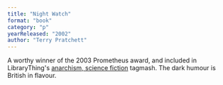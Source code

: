 ```yaml
---
title: "Night Watch"
format: "book"
category: "p"
yearReleased: "2002"
author: "Terry Pratchett"
---
```

A worthy winner of the 2003 Prometheus award, and included  in LibraryThing's <a href="http://www.librarything.com/tag/anarchism,+science+fiction">anarchism,  science fiction</a> tagmash. The dark  humour is British in flavour.
 
 
 
